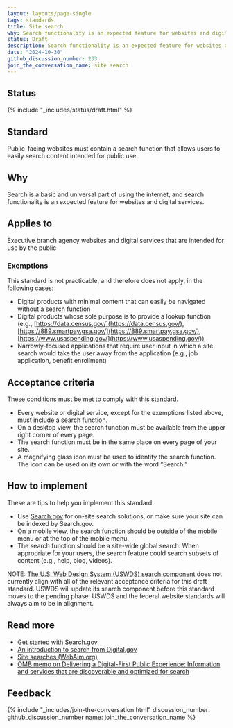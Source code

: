 ```yaml
---
layout: layouts/page-single
tags: standards
title: Site search
why: Search functionality is an expected feature for websites and digital services.
status: Draft
description: Search functionality is an expected feature for websites and digital services. Learn how to add a search capability to your federal government site.
date: "2024-10-30"
github_discussion_number: 233
join_the_conversation_name: site search
---
```


## Status

{% include "_includes/status/draft.html" %}

## Standard

Public-facing websites must contain a search function that allows users to easily search content intended for public use.

## Why

Search is a basic and universal part of using the internet, and search functionality is an expected feature for websites and digital services.

## Applies to

Executive branch agency websites and digital services that are intended for use by the public

### Exemptions

This standard is not practicable, and therefore does not apply, in the following cases:
- Digital products with minimal content that can easily be navigated without a search function
- Digital products whose sole purpose is to provide a lookup function (e.g., [https://data.census.gov/](https://data.census.gov/), [https://889.smartpay.gsa.gov/](https://889.smartpay.gsa.gov/), [https://www.usaspending.gov/](https://www.usaspending.gov/))
- Narrowly-focused applications that require user input in which a site search would take the user away from the application (e.g., job application, benefit enrollment)

## Acceptance criteria

These conditions must be met to comply with this standard.

- Every website or digital service, except for the exemptions listed above, must include a search function.
- On a desktop view, the search function must be available from the upper right corner of every page.
- The search function must be in the same place on every page of your site.
- A magnifying glass icon must be used to identify the search function. The icon can be used on its own or with the word “Search.”

## How to implement

These are tips to help you implement this standard.

- Use [Search.gov](http://search.gov) for on-site search solutions, or make sure your site can be indexed by Search.gov.
- On a mobile view, the search function should be outside of the mobile menu or at the top of the mobile menu.
- The search function should be a site-wide global search. When appropriate for your users, the search feature could search subsets of content (e.g., help, blog, videos).

NOTE: [The U.S. Web Design System (USWDS) search component](https://designsystem.digital.gov/components/search/) does not currently align with all of the relevant acceptance criteria for this draft standard. USWDS will update its search component before this standard moves to the pending phase. USWDS and the federal website standards will always aim to be in alignment.

## Read more

- [Get started with Search.gov](https://search.gov/get-started/)
- [An introduction to search from Digital.gov](https://digital.gov/resources/an-introduction-to-search/)
- [Site searches (WebAim.org)](https://webaim.org/techniques/sitetools/#site)
- [OMB memo on Delivering a Digital-First Public Experience: Information and services that are discoverable and optimized for search](https://www.whitehouse.gov/omb/management/ofcio/delivering-a-digital-first-public-experience/#IIIA:~:text=4.%20Information%20and%20Services%20That%20Are%20Discoverable%20and%20Optimized%20for%20Search)

## Feedback

{% include "_includes/join-the-conversation.html" discussion_number: github_discussion_number name: join_the_conversation_name %}
